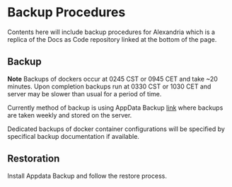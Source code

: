 # Backup Procedures

Contents here will include backup procedures for Alexandria which is a replica of the Docs as Code repository linked at the bottom of the page.

## Backup

**Note** Backups of dockers occur at 0245 CST or 0945 CET and take ~20 minutes. Upon completion backups run at 0330 CST or 1030 CET and server may be slower than usual for a period of time.

Currently method of backup is using AppData Backup [link](https://forums.unraid.net/topic/132721-plugin-ca-appdata-backup-restore-v25/) where backups are taken weekly and stored on the server.

Dedicated backups of docker container configurations will be specified by specifical backup documentation if available.

## Restoration

Install Appdata Backup and follow the restore process.
